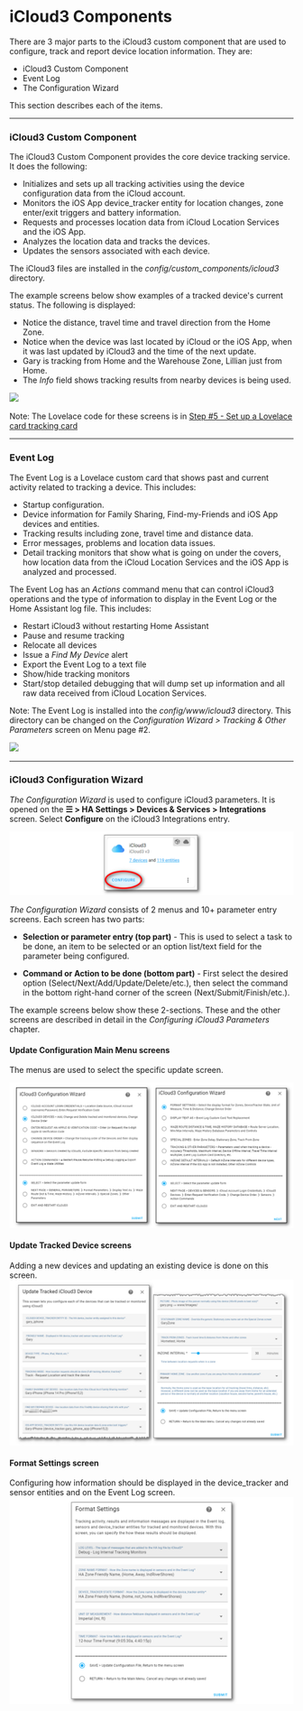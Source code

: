 # iCloud3 Components

There are 3 major parts to the iCloud3 custom component that are used to configure, track and report device location information. They are:

- iCloud3 Custom Component 
- Event Log
- The Configuration Wizard

This section describes each of the items.



------

### iCloud3 Custom Component

The iCloud3 Custom Component provides the core device tracking service. It does the following:
  - Initializes and sets up all tracking activities using the device configuration data from the iCloud account.
  - Monitors the iOS App device_tracker entity for location changes, zone enter/exit triggers and battery information.
  - Requests and processes location data from iCloud Location Services and the iOS App.
  - Analyzes the location data and tracks the devices.
  - Updates the sensors associated with each device.

  The iCloud3 files are installed in the *config/custom_components/icloud3* directory. 

The example screens below show examples of a tracked device's current status. The following is displayed:

- Notice the distance, travel time and travel direction from the Home Zone. 
- Notice when the device was last located by iCloud or the iOS App, when it was last updated by iCloud3 and the time of the next update. 
- Gary is tracking from Home and the Warehouse Zone, Lillian just from Home.
- The *Info* field shows tracking results from nearby devices is being used.

![](../images/tracking-gary-lillian-home.png)

Note: The Lovelace code for these screens is in [Step #5 - Set up a Lovelace card tracking card](.../2.0-installing-and-configuring?id=step-6-set-up-a-lovelace-card-tracking-card) 

------

### Event Log

The Event Log is a Lovelace custom card that shows past and current activity related to tracking a device. This includes:

- Startup configuration.
- Device information for Family Sharing, Find-my-Friends and iOS App devices and entities.
- Tracking results including zone, travel time and distance data.
- Error messages, problems and location data issues.
- Detail tracking monitors that show what is going on under the covers, how location data from the iCloud Location Services and the iOS App is analyzed and processed.

The Event Log has an *Actions* command menu that can control iCloud3 operations and the type of information to display in the Event Log or the Home Assistant log file. This includes:
- Restart iCloud3 without restarting Home Assistant
- Pause and resume tracking
- Relocate all devices
- Issue a *Find My Device* alert
- Export the Event Log to a text file
- Show/hide tracking monitors
- Start/stop detailed debugging that will dump set up information and all raw data received from iCloud Location Services.

Note: The Event Log is installed into the *config/www/icloud3* directory. This directory can be changed on the *Configuration Wizard > Tracking & Other Parameters* screen on Menu page #2.


![](../images/tracking-gary-lillian-home-evlog.png)



------

### iCloud3 Configuration Wizard

*The Configuration Wizard* is used to configure iCloud3 parameters.  It is opened on the **☰ > HA Settings > Devices & Services > Integrations** screen. Select **Configure** on the iCloud3 Integrations entry.

![](../images/cf-configure.png)

*The Configuration Wizard* consists of 2 menus and 10+ parameter entry screens. Each screen has two parts:

- **Selection or parameter entry (top part)** - This is used to select a task to be done, an item to be selected or an option list/text field for the parameter being configured.

- **Command or Action to be done (bottom part)** - First select the desired option (Select/Next/Add/Update/Delete/etc.), then select the command in the bottom right-hand corner of the screen (Next/Submit/Finish/etc.).

The example screens below show these 2-sections. These and the other screens are described in detail in the *Configuring iCloud3 Parameters* chapter.



#### Update Configuration Main Menu screens

The menus are used to select the specific update screen.

![](../images/cf-menu-1-2-sbs.png)



#### Update Tracked Device screens

Adding a new devices and updating an existing device is done on this screen.
![](../images/cf-device-update.png)



#### Format Settings screen

Configuring how information should be displayed in the device_tracker and sensor entities and on the Event Log screen. 
![](../images/cf-format-settings.png)


